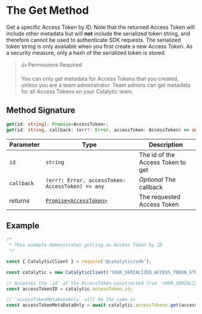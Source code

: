 # The Get Method

Get a specific Access Token by ID. Note that the returned Access Token will include other metadata but will **not** include the serialized token string, and therefore cannot be used to authenticate SDK requests. The serialized token string is only available when you first create a new Access Token. As a security measure, only a hash of the serialized token is stored.

> 👍 Permissions Required
>
> You can only get metadata for Access Tokens that you created, unless you are a team administrator. Team admins can get metadata for all Access Tokens on your Catalytic team.

## Method Signature

```typescript
get(id: string): Promise<AccessToken>;
get(id: string, callback: (err?: Error, accessToken: AccessToken) => any): void;
```

| Parameter  | Type                                                       | Description                       |
| ---------- | ---------------------------------------------------------- | --------------------------------- |
| `id`       | `string`                                                   | The id of the Access Token to get |
| `callback` | `(err?: Error, accessToken: AccessToken) => any`           | _Optional_ The callback           |
| _returns_  | [`Promise<AccessToken>`](doc:the-access-token-entity-node) | The requested Access Token        |

## Example

```js
/*
 * This example demonstrates getting an Access Token by ID
 */

const { CatalyticClient } = require('@catalytic/sdk');

const catalytic = new CatalyticClient('YOUR_SERIALIZED_ACCESS_TOKEN_STRING');

// Accesses the `id` of the AccessToken constructed from 'YOUR_SERIALIZED_ACCESS_TOKEN_STRING'
const accessTokenID = catalytic.accessToken.id;

// `accessTokenMetaDataOnly` will be the same as
const accessTokenMetaDataOnly = await catalytic.accessTokens.get(accessTokenID);
```
